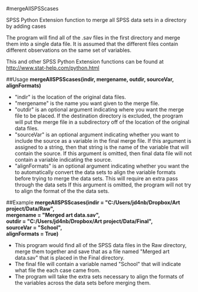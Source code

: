 #mergeAllSPSScases

SPSS Python Extension function to merge all SPSS data sets in a directory by adding cases

The program will find all of the .sav files in the first directory and merge them into a single data file. It is assumed that the different files contain different observations on the same set of variables. 

This and other SPSS Python Extension functions can be found at http://www.stat-help.com/python.html

##Usage
**mergeAllSPSScases(indir, mergename, outdir, sourceVar, alignFormats)**
* "indir" is the location of the original data files.
* "mergename" is the name you want given to the merge file.
* "outdir" is an optional argument indicating where you want the merge file to be placed. If the destination directory is excluded, the program will put the merge file in a subdirectory off of the location of the original data files.  
* "sourceVar" is an optional argument indicating whether you want to include the source as a variable in the final merge file. If this argument is assigned to a string, then that string is the name of the variable that will contain the source. If this argument is omitted, then final data file will not contain a variable indicating the source.
* "alignFormats" is an optional argument indicating whether you want the to automatically convert the data sets to align the variable formats before trying to merge the data sets. This will require an extra pass through the data sets If this argument is omitted, the program will not try to align the format of the the data sets.

##Example
**mergeAllSPSScases(indir = "C:/Users/jd4nb/Dropbox/Art project/Data/Raw",  
mergename = "Merged art data.sav",  
outdir = "C:/Users/jd4nb/Dropbox/Art project/Data/Final",  
sourceVar = "School",  
alignFormats = True)**
* This program would find all of the SPSS data files in the Raw directory, merge them together and save that as a file named "Merged art data.sav" that is placed in the Final directory. 
* The final file will contain a variable named "School" that will indicate what file the each case came from. 
* The program will take the extra sets necessary to align the formats of the variables across the data sets before merging them.
